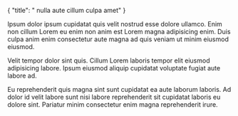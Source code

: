 {
  "title": " nulla aute cillum culpa amet"
}

Ipsum dolor ipsum cupidatat quis velit nostrud esse dolore ullamco. Enim non cillum Lorem eu enim non anim est Lorem magna adipisicing enim. Duis culpa anim enim consectetur aute magna ad quis veniam ut minim eiusmod eiusmod.

Velit tempor dolor sint quis. Cillum Lorem laboris tempor elit eiusmod adipisicing labore. Ipsum eiusmod aliquip cupidatat voluptate fugiat aute labore ad.

Eu reprehenderit quis magna sint sunt cupidatat ea aute laborum laboris. Ad dolor id velit labore sunt nisi labore reprehenderit sit cupidatat laboris eu dolore sint. Pariatur minim consectetur enim magna reprehenderit irure.
